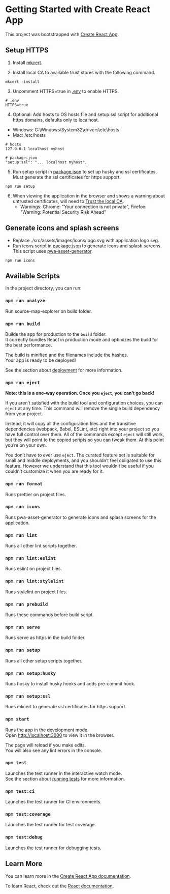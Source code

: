 # Getting Started with Create React App

This project was bootstrapped with [Create React App](https://github.com/facebook/create-react-app).

## Setup HTTPS

1. Install [mkcert](https://github.com/FiloSottile/mkcert#installation).

2. Install local CA to available trust stores with the following command.

```shell script
mkcert -install
```

3. Uncomment HTTPS=true in [.env](.env) to enable HTTPS.

```shell script
# .env
HTTPS=true
```

4.  Optional: Add hosts to OS hosts file and setup:ssl script for additional https domains, defaults only to localhost.

- Windows: C:\Windows\System32\drivers\etc\hosts
- Mac: /etc/hosts

```shell script
# hosts
127.0.0.1 localhost myhost

# package.json
"setup:ssl": "... localhost myhost",
```

5. Run setup script in [package.json](package.json) to set up husky and ssl certificates. Must generate the ssl certificates for https support.

```shell script
npm run setup
```

6. When viewing the application in the browser and shows a warning about untrusted certificates, will need to [Trust the local CA](https://gist.github.com/cecilemuller/9492b848eb8fe46d462abeb26656c4f8#trust-the-local-ca).
   - Warnings: Chrome: "Your connection is not private", Firefox: "Warning: Potential Security Risk Ahead"

## Generate icons and splash screens

- Replace ./src/assets/images/icons/logo.svg with application logo.svg.
- Run icons script in [package.json](package.json) to generate icons and splash screens. This script uses [pwa-asset-generator](https://github.com/onderceylan/pwa-asset-generator).

```shell script
npm run icons
```

## Available Scripts

In the project directory, you can run:

### `npm run analyze`

Run source-map-explorer on build folder.

### `npm run build`

Builds the app for production to the `build` folder.\
It correctly bundles React in production mode and optimizes the build for the best performance.

The build is minified and the filenames include the hashes.\
Your app is ready to be deployed!

See the section about [deployment](https://facebook.github.io/create-react-app/docs/deployment) for more information.

### `npm run eject`

**Note: this is a one-way operation. Once you `eject`, you can’t go back!**

If you aren’t satisfied with the build tool and configuration choices, you can `eject` at any time. This command will remove the single build dependency from your project.

Instead, it will copy all the configuration files and the transitive dependencies (webpack, Babel, ESLint, etc) right into your project so you have full control over them. All of the commands except `eject` will still work, but they will point to the copied scripts so you can tweak them. At this point you’re on your own.

You don’t have to ever use `eject`. The curated feature set is suitable for small and middle deployments, and you shouldn’t feel obligated to use this feature. However we understand that this tool wouldn’t be useful if you couldn’t customize it when you are ready for it.

### `npm run format`

Runs prettier on project files.

### `npm run icons`

Runs pwa-asset-generator to generate icons and splash screens for the application.

### `npm run lint`

Runs all other lint scripts together.

### `npm run lint:eslint`

Runs eslint on project files.

### `npm run lint:stylelint`

Runs stylelint on project files.

### `npm run prebuild`

Runs these commands before build script.

### `npm run serve`

Runs serve as https in the build folder.

### `npm run setup`

Runs all other setup scripts together.

### `npm run setup:husky`

Runs husky to install husky hooks and adds pre-commit hook.

### `npm run setup:ssl`

Runs mkcert to generate ssl certificates for https support.

### `npm start`

Runs the app in the development mode.\
Open [http://localhost:3000](http://localhost:3000) to view it in the browser.

The page will reload if you make edits.\
You will also see any lint errors in the console.

### `npm test`

Launches the test runner in the interactive watch mode.\
See the section about [running tests](https://facebook.github.io/create-react-app/docs/running-tests) for more information.

### `npm test:ci`

Launches the test runner for CI environments.

### `npm test:coverage`

Launches the test runner for test coverage.

### `npm test:debug`

Launches the test runner for debugging tests.

## Learn More

You can learn more in the [Create React App documentation](https://facebook.github.io/create-react-app/docs/getting-started).

To learn React, check out the [React documentation](https://reactjs.org/).
